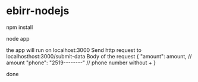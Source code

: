 # ebirr-nodejs

npm install

node app

the app will run on localhost:3000
Send http request to localhosthost:3000/submit-data
Body of the request
{
    "amount": amount, // amount
    "phone": "2519--------" // phone number without +
}

done

